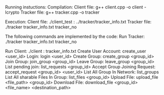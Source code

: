 ﻿Running instuctions:
Compilation:
Client file: g++ client.cpp -o client -lcrypto
Tracker file: g++ tracker.cpp -o tracker

Execution:
Client file: ./client_test <IP>:<PORT> ../tracker/tracker_info.txt
Tracker file: ./tracker tracker_info.txt tracker_no

The following commands are implemented by the code:
Run Tracker: ./tracker tracker_info.txt tracker_no


Run Client: ./client <IP>:<PORT> tracker_info.txt
Create User Account: create_user <user_id> <passwd>
Login: login <user_id> <passwd>
Create Group: create_group <group_id>
Join Group: join_group <group_id>
Leave Group: leave_group <group_id>
List pending join: list_requests <group_id>
Accept Group Joining Request: accept_request <group_id> <user_id>
List All Group In Network: list_groups
List All sharable Files In Group: list_files <group_id>
Upload File: upload_file <file_path> <group_id>
Download File: download_file <group_id> <file_name> <destination_path>
